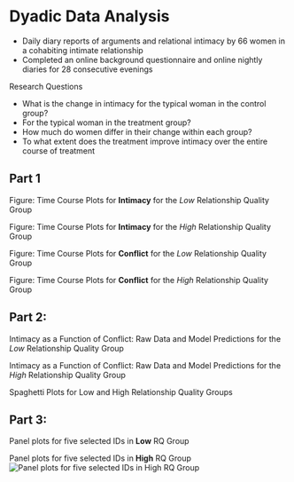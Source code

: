 # Dyadic Data Analysis

* Daily diary reports of arguments and relational intimacy by 66 women in a cohabiting intimate relationship
* Completed an online background questionnaire and online nightly diaries for 28 consecutive evenings

Research Questions
* What is the change in intimacy for the typical woman in the control group?
* For the typical woman in the treatment group?
* How much do women differ in their change within each group?
* To what extent does the treatment improve intimacy over the entire course of treatment

## Part 1
Figure: Time Course Plots for **Intimacy** for the *Low* Relationship Quality Group

Figure: Time Course Plots for **Intimacy** for the *High* Relationship Quality Group

Figure: Time Course Plots for **Conflict** for the *Low* Relationship Quality Group

Figure: Time Course Plots for **Conflict** for the *High* Relationship Quality Group

## Part 2: 

Intimacy as a Function of Conflict: Raw Data and Model Predictions for the *Low* Relationship Quality Group

Intimacy as a Function of Conflict: Raw Data and Model Predictions for the *High* Relationship Quality Group

Spaghetti Plots for Low and High Relationship Quality Groups

## Part 3: 

Panel plots for five selected IDs in **Low** RQ Group

Panel plots for five selected IDs in **High** RQ Group
![Panel plots for five selected IDs in **High** RQ Group]([http://url/to/img.png](https://github.com/matt-j-murphy/DyadicData/blob/88b535e52cb95eb87c55186cfe6054a5be85d5b4/hrq-five.pdf))
